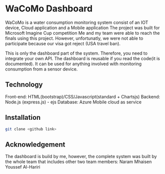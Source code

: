 # WaCoMo Dashboard

WaCoMo is a water consumption monitoring system consist of an IOT device, Cloud application and a Mobile application
The project was built for Microsoft Imagine Cup competition
Me and my team were able to reach the finals using this project. However, unfortunatly, we were not able to participate
because our visa got reject (USA travel ban).

This is only the dashboard part of the system. Therefore, you need to integrate your own API.
The dashboard is reusable if you read the code(it is documented). It can be used for anything involved with monitoring
consumption from a sensor device.

## Technology
Front-end: HTML(bootstrap)/CSS/Javascript(standard + Chartsjs)
Backend: Node.js (express.js) - ejs
Database: Azure Mobile cloud as service

## Installation

```sh
git clone <github link>
```

## Acknowledgement

The dashboard is build by me, however, the complete system was built by the whole team that includes other two team members:
Naram Mhaisen
Youssef Al-Hariri